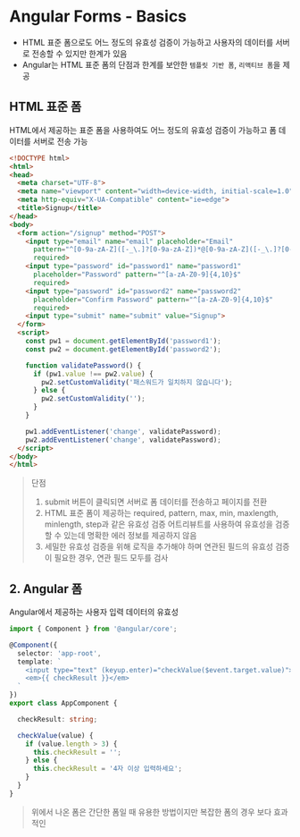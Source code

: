 # Angular Forms - Basics

- HTML 표준 폼으로도 어느 정도의 유효성 검증이 가능하고 사용자의 데이터를 서버로 전송할 수 있지만 한계가 있음
- Angular는 HTML 표준 폼의 단점과 한계를 보안한 `템플릿 기반 폼`, `리액티브 폼`을 제공

## HTML 표준 폼

HTML에서 제공하는 표준 폼을 사용하여도 어느 정도의 유효성 검증이 가능하고 폼 데이터를 서버로 전송 가능

```HTML
<!DOCTYPE html>
<html>
<head>
  <meta charset="UTF-8">
  <meta name="viewport" content="width=device-width, initial-scale=1.0">
  <meta http-equiv="X-UA-Compatible" content="ie=edge">
  <title>Signup</title>
</head>
<body>
  <form action="/signup" method="POST">
    <input type="email" name="email" placeholder="Email"
      pattern="^[0-9a-zA-Z]([-_\.]?[0-9a-zA-Z])*@[0-9a-zA-Z]([-_\.]?[0-9a-zA-Z])*\.[a-zA-Z]{2,3}$"
      required>
    <input type="password" id="password1" name="password1"
      placeholder="Password" pattern="^[a-zA-Z0-9]{4,10}$"
      required>
    <input type="password" id="password2" name="password2"
      placeholder="Confirm Password" pattern="^[a-zA-Z0-9]{4,10}$"
      required>
    <input type="submit" name="submit" value="Signup">
  </form>
  <script>
    const pw1 = document.getElementById('password1');
    const pw2 = document.getElementById('password2');

    function validatePassword() {
      if (pw1.value !== pw2.value) {
        pw2.setCustomValidity('패스워드가 일치하지 않습니다');
      } else {
        pw2.setCustomValidity('');
      }
    }

    pw1.addEventListener('change', validatePassword);
    pw2.addEventListener('change', validatePassword);
  </script>
</body>
</html>
```

> 단점
>
> 1. submit 버튼이 클릭되면 서버로 폼 데이터를 전송하고 페이지를 전환
> 2. HTML 표준 폼이 제공하는 required, pattern, max, min, maxlength, minlength, step과 같은 유효성 검증 어트리뷰트를 사용하여 유효성을 검증할 수 있는데 명확한 에러 정보를 제공하지 않음
> 3. 세밀한 유효성 검증을 위해 로직을 추가해야 하며 연관된 필드의 유효성 검증이 필요한 경우, 연관 필드 모두를 검사

## 2. Angular 폼

Angular에서 제공하는 사용자 입력 데이터의 유효성

```typescript
import { Component } from '@angular/core';

@Component({
  selector: 'app-root',
  template: `
    <input type="text" (keyup.enter)="checkValue($event.target.value)">
    <em>{{ checkResult }}</em>
  `
})
export class AppComponent {

  checkResult: string;

  checkValue(value) {
    if (value.length > 3) {
      this.checkResult = '';
    } else {
      this.checkResult = '4자 이상 입력하세요';
    }
  }
}
```

> 위에서 나온 폼은 간단한 폼일 때 유용한 방법이지만 복잡한 폼의 경우 보다 효과적인 